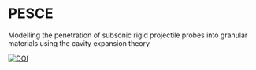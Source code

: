 # PESCE
Modelling the penetration of subsonic rigid projectile probes into granular materials using the cavity expansion theory

[![DOI](https://zenodo.org/badge/DOI/10.5281/zenodo.4569089.svg)](https://doi.org/10.5281/zenodo.4569089)
